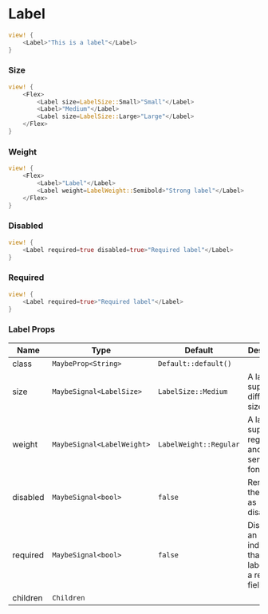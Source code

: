 # Label

```rust demo
view! {
    <Label>"This is a label"</Label>
}
```

### Size

```rust demo
view! {
    <Flex>
        <Label size=LabelSize::Small>"Small"</Label>
        <Label>"Medium"</Label>
        <Label size=LabelSize::Large>"Large"</Label>
    </Flex>
}
```

### Weight

```rust demo
view! {
    <Flex>
        <Label>"Label"</Label>
        <Label weight=LabelWeight::Semibold>"Strong label"</Label>
    </Flex>
}
```

### Disabled

```rust demo
view! {
    <Label required=true disabled=true>"Required label"</Label>
}
```

### Required

```rust demo
view! {
    <Label required=true>"Required label"</Label>
}
```

### Label Props

| Name | Type | Default | Desciption |
| --- | --- | --- | --- |
| class | `MaybeProp<String>` | `Default::default()` |  |
| size | `MaybeSignal<LabelSize>` | `LabelSize::Medium` | A label supports different sizes. |
| weight | `MaybeSignal<LabelWeight>` | `LabelWeight::Regular` | A label supports regular and semibold fontweight. |
| disabled | `MaybeSignal<bool>` | `false` | Renders the label as disabled. |
| required | `MaybeSignal<bool>` | `false` | Displays an indicator that the label is for a required field. |
| children | `Children` |  |  |
